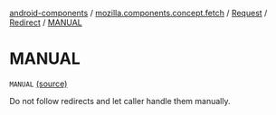 [android-components](../../../index.md) / [mozilla.components.concept.fetch](../../index.md) / [Request](../index.md) / [Redirect](index.md) / [MANUAL](./-m-a-n-u-a-l.md)

# MANUAL

`MANUAL` [(source)](https://github.com/mozilla-mobile/android-components/blob/master/components/concept/fetch/src/main/java/mozilla/components/concept/fetch/Request.kt#L115)

Do not follow redirects and let caller handle them manually.

